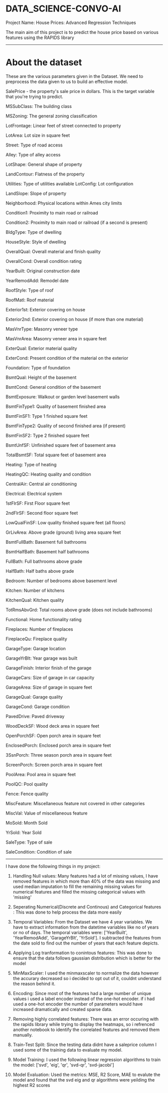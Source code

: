 # DATA_SCIENCE-CONVO-AI
Project Name: House Prices: Advanced Regression Techniques

The main aim of this project is to predict the house price based on various features using the RAPIDS library

---------------------------------------------------------------------------------------------------------------------------------------------------------------------------------
# About the dataset

These are the various parameters given in the Dataset. We need to preprocess the data given to us to build an effective model.

SalePrice - the property's sale price in dollars. This is the target variable that you're trying to predict.

MSSubClass: The building class

MSZoning: The general zoning classification

LotFrontage: Linear feet of street connected to property

LotArea: Lot size in square feet

Street: Type of road access

Alley: Type of alley access

LotShape: General shape of property

LandContour: Flatness of the property

Utilities: Type of utilities available
LotConfig: Lot configuration

LandSlope: Slope of property

Neighborhood: Physical locations within Ames city limits

Condition1: Proximity to main road or railroad

Condition2: Proximity to main road or railroad (if a second is present)

BldgType: Type of dwelling

HouseStyle: Style of dwelling

OverallQual: Overall material and finish quality

OverallCond: Overall condition rating

YearBuilt: Original construction date

YearRemodAdd: Remodel date

RoofStyle: Type of roof

RoofMatl: Roof material

Exterior1st: Exterior covering on house

Exterior2nd: Exterior covering on house (if more than one material)

MasVnrType: Masonry veneer type

MasVnrArea: Masonry veneer area in square feet

ExterQual: Exterior material quality

ExterCond: Present condition of the material on the exterior

Foundation: Type of foundation

BsmtQual: Height of the basement

BsmtCond: General condition of the basement

BsmtExposure: Walkout or garden level basement walls

BsmtFinType1: Quality of basement finished area

BsmtFinSF1: Type 1 finished square feet

BsmtFinType2: Quality of second finished area (if present)

BsmtFinSF2: Type 2 finished square feet

BsmtUnfSF: Unfinished square feet of basement area

TotalBsmtSF: Total square feet of basement area

Heating: Type of heating

HeatingQC: Heating quality and condition

CentralAir: Central air conditioning

Electrical: Electrical system

1stFlrSF: First Floor square feet

2ndFlrSF: Second floor square feet

LowQualFinSF: Low quality finished square feet (all floors)

GrLivArea: Above grade (ground) living area square feet

BsmtFullBath: Basement full bathrooms

BsmtHalfBath: Basement half bathrooms

FullBath: Full bathrooms above grade

HalfBath: Half baths above grade

Bedroom: Number of bedrooms above basement level

Kitchen: Number of kitchens

KitchenQual: Kitchen quality

TotRmsAbvGrd: Total rooms above grade (does not include bathrooms)

Functional: Home functionality rating

Fireplaces: Number of fireplaces

FireplaceQu: Fireplace quality

GarageType: Garage location

GarageYrBlt: Year garage was built

GarageFinish: Interior finish of the garage

GarageCars: Size of garage in car capacity

GarageArea: Size of garage in square feet

GarageQual: Garage quality

GarageCond: Garage condition

PavedDrive: Paved driveway

WoodDeckSF: Wood deck area in square feet

OpenPorchSF: Open porch area in square feet

EnclosedPorch: Enclosed porch area in square feet

3SsnPorch: Three season porch area in square feet

ScreenPorch: Screen porch area in square feet

PoolArea: Pool area in square feet

PoolQC: Pool quality

Fence: Fence quality

MiscFeature: Miscellaneous feature not covered in other categories

MiscVal: Value of miscellaneous feature

MoSold: Month Sold

YrSold: Year Sold

SaleType: Type of sale

SaleCondition: Condition of sale

---------------------------------------------------------------------------------------------------------------------------------------------------------------------------------

I have done the following things in my project:

1) Handling Null values: Many features had a lot of missing values, I have removed features in which more than 40% of the data was missing and used median imputation to fill the                          remaining missing values for numerical features and filled the missing categorical values with 'missing'

2) Seperating Numerical(Discrete and Continous) and Categorical features : This was done to help process the data more easily

3) Temporal Variables: From the Dataset we have 4 year variables. We have to extract information from the datetime variables like no of years or no of days. The temporal                                variables were: ['YearBuilt', 'YearRemodAdd', 'GarageYrBlt', 'YrSold']. I subtracted the features from the date sold to find out the number of years that                        each feature depicts.

4) Applying Log tranformation to conintous features: This was done to ensure that the data follows gaussian distribution which is better for the model

5) MinMaxScaler: I used the minmaxscaler to normalize the data however the accurary decreased so i decided to opt out of it, couldnt understand the reason behind it.

6) Encoding: Since most of the features had a large number of unique values i used a label encoder instead of the one-hot encoder. if i had used a one-hot encoder the number of              parameters would have increased dramatically and created sparse data.

7) Removing highly correlated features: There was an error occuring with the rapids library while trying to display the heatmaps, so i refrenced another notebook to identify the                                         correlated features and removed them manually.  

8) Train-Test Split: Since the testing data didnt have a saleprice column I used some of the training data to evaluate my model.

9) Model Training: I used the following linear regression algorithms to train the model: ['svd', 'eig', 'qr', 'svd-qr', 'svd-jacobi']

10) Model Evaluation: Used the metrics: MSE, R2 Score, MAE to evalute the model and found that the svd eig and qr algorithms were yeilding the highest R2 scores

